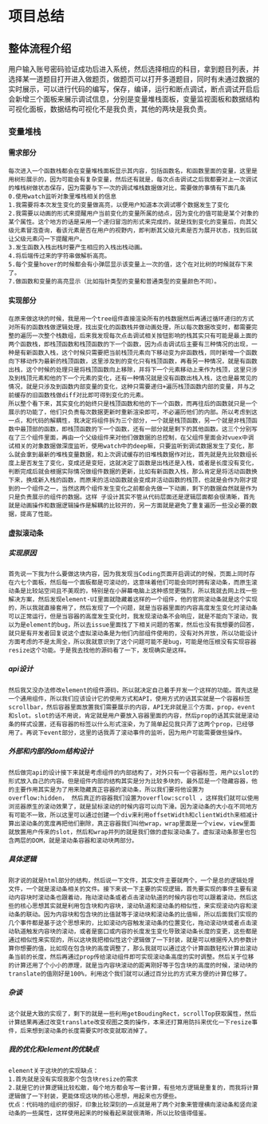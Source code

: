 
# 项目总结

## 整体流程介绍

用户输入账号密码验证成功后进入系统，然后选择相应的科目，拿到题目列表，并选择某一道题目打开进入做题页，做题页可以打开多道题目，同时有未通过数据的实时展示，可以进行代码的编写，保存，编译，运行和断点调试，断点调试开启后会新增三个面板来展示调试信息，分别是变量堆栈面板，变量监视面板和数据结构可视化面板，数据结构可视化不是我负责，其他的两块是我负责。

### 变量堆栈
#### 需求部分
    每次进入一个函数栈都会在变量堆栈面板显示其内容，包括函数名，和函数里面的变量，这里是用树形展示的，因为可能会有复杂变量，然后还有就是，每次点击调试之后我都要对上一次调试的堆栈树做状态保存，因为需要与下一次的调试堆栈数据做对比，需要做的事情有下面几条
    0.使用watch监听对象里堆栈相关的信息
    1.我需要将本次发生变化的变量做高亮，以便用户知道本次调试哪个数据发生了变化
    2.我需要以动画的形式来提醒用户当前变化的变量所属的结点，因为变化的值可能是某个对象的某个属性。这个地方的话是采用一个递归冒泡的形式来完成的，就是找到变化的变量后，向其父级元素冒泡查询，看该元素是否在用户的视野内，即判断其父级元素是否为展开状态，找到后就让父级元素闪一下提醒用户。
    3.发生函数入栈出栈时要产生相应的入栈出栈动画。
    4.将后端传过来的字符串做解析高亮。
    5.每个变量hover的时候都会有小弹层显示该变量上一次的值，这个在对比树的时候就存下来了。
    7.做函数和变量的高亮显示（比如指针类型的变量和普通类型的变量颜色不同）。
#### 实现部分
	在原来做这块的时候，我是用一个tree组件直接渲染所有的栈数据然后再通过循环递归的方式对所有的函数栈做逻辑处理，找出变化的函数栈并做动画处理，所以每次数据改变时，都需要完整的遍历一次整个栈数组，后来我发现每次点击调试相关按钮影响的栈其实只有可能是最上面的两个函数栈，即栈顶函数和栈顶函数的下一个函数，因为点击调试后主要有三种情况的出现，一种是有新函数入栈，这个时候只需要把当前栈顶元素向下移动变为非函数栈，同时新增一个函数向下移动作为最新的栈顶函数，这里涉及到的变化只有栈顶函数，再看另一种情况，就是有函数出栈，这个时候的处理只是将栈顶函数向上移除，并将下一个元素移动上来作为栈顶，这里只涉及到栈顶元素和他的下一个元素的变化，还有一种情况就是没有函数出栈入栈，这也是最常见的情况，就是只涉及到函数内部变量的变化，这种只需要递归+遍历栈顶函数内部的变量，并与之前缓存的旧函数栈做diff对比即可得到变化的元素。
	所以整个看下来，其实变化的始终只是栈顶函数和他的下一个函数，而再往后的函数就只是一个展示的功能了，他们只负责每次数据更新时重新渲染即可，不必遍历他们的内部。所以考虑到这一点，和代码的解耦性，我决定将组件拆为三个部分，一个就是栈顶函数，另一个就是非栈顶函数中最顶部的函数，即栈顶函数的下一个函数，还有一部分就是剩下的其他函数。这三个分别写在了三个组件里面，再由一个父级组件来对他们做数据的总控制，在父组件里面会对vuex中调试相关的对象数据做深度监听，使用watch中的deep嘛，只要监听到调试数据发生了变化，那么就会拿到最新的堆栈变量数据，和上次调试缓存的旧堆栈数据作对比，首先就是先比较数组长度上是否发生了变化，变成还是变短，这就决定了函数是出栈还是入栈，或者是长度没有变化，判断完成后就会根据实际情况做组件数据的更新，比如有新函数入栈，那么肯定是将活动函数换下来，换成新入栈的函数，而原来的活动函数就会变成非活动函数的栈顶，也就是会作为刚才提到的一个组件之一，当然这两个组件发生变化之前都会先做一下动画，剩下的数据自然就是作为只是负责展示的组件的数据。这样 子设计其实不管从代码层面还是逻辑层面都会很清晰，首先就是动画操作和数据逻辑操作是解耦的比较开的，另一方面就是避免了重复遍历一些没必要的数据，提高了性能。

#### 虚拟滚动条
##### 实现原因
	首先说一下我为什么要做这块内容，因为我发现当Coding页面开启调试的时候，页面上同时存在六七个面板，然后每一个面板都是可滚动的，这意味着他们可能会同时拥有滚动条，而原生滚动条是比较站空间且不美观的，特别是在小屏幕电脑上这种感觉更强烈，所以我就去网上找一些解决方案，然后发现element-UI里面就隐藏着这样的一个组件，他的官网滚动条就是这个实现的，所以我就直接套用了，然后发现了一个问题，就是当容器里面的内容高度发生变化时滚动条可以正常运行，但是当容器的高度发生变化时，我发现滚动条不会响应，就是不能向下滚动，我以为是element的bug，所以去issue里面找了下相关问题的答案，然后也没有我想要的回答，就只是有开发者回复说这个虚拟滚动条是为他们内部组件使用的，没有对外开放，所以功能设计方面考虑的不是太周全，所以我就意识到了这个问题可能不是bug，可能是他压根没有实现容器resize这个功能。于是我去找他的源码看了一下，发现确实是这样。
##### api设计
	然后我又没办法修改element的组件源码，所以就决定自己着手开发一个这样的功能。首先这是一个通用组件，所以我们应该设计它的使用方式和API，使用方式的话其实就是一个容器标签scrollbar，然后容器里面放置我们需要展示的内容，API无非就是三个方面，prop，event和slot。slot的话不用说，肯定就是用户要放入容器里面的内容，然后prop的话其实就是滚动条的样式设置，还有容器的标签以什么形式渲染，为了简单起见我只弄了这两个prop，已经够用了。再说下event部分，这里的话我弄了滚动事件的监听，因为用户可能需要做些操作。
##### 外部和内部的dom结构设计
	然后做完api的设计接下来就是考虑组件的内部结构了，对外只有一个容器标签，用户以slot的形式放入自己的内容。但是组件内部的结构其实是分为比较多块的，最外层是一个隐藏容器，他的主要作用其实是为了用来隐藏真正容器的滚动条，所以我们要将他设置为overflow:hidden， 然后真正的容器我们设置为overflow:scroll ，这样我们就可以使用浏览器原生的滚动效果了，就是鼠标滚动的时候内容可以向下滑。因为滚动条的大小在不同地方有可能不一致，所以这里可以通过创建一个div来利用offsetWidth和clientWidth来相减计算出滚动条的宽度再把他们删除，真正容器我们叫他wrap，wrap里面是一个view，view里面就放置用户传来的slot，然后和wrap并列的就是我们做的虚拟滚动条了。虚拟滚动条那里也包含两层的DOM，就是滚动条容器和滚动块两部分。
##### 具体逻辑
	刚才说的就是html部分的结构，然后说一下文件，其实文件主要就两个，一个是总的逻辑处理文件，一个就是滚动条相关的文件。接下来说一下主要的实现逻辑，首先要实现的事件主要有滚动内容块时滚动条也跟着动，拖动滚动条或者点击滚动轨道的时候内容也可以跟着滚动，然后这些的核心思想其实就是利用包含块和内容块，滚动轨道和滚动条的相似性，来实现滚动内容和滚动条的联动。因为内容块和包含块的比值就等于滚动块和滚动条的比值嘛，所以后面我们实现的几个事件都是基于这个思想来的，比如滚动内容触发滚动条的位置变化，拖动滚动块或者点击滚动轨道触发内容块的滚动，或者是窗口或内容的长度发生变化导致滚动条长度的变更，这些都是通过相似性来实现的，所以这块我把相似性这个逻辑做了一下封装，就是可以根据传入的参数计算你想要的值，比如现在包含块的高度调整了，那么我就可以通过这个计算函数轻松计算出滚动条当前的长度，然后再通过prop传给滚动组件即可实现滚动条高度的实时调整。然后关于位移的计算还用了个小小的原理，就是当内容块滚动的距离刚好等于包含块的高度的时候，滚动块的translate的值刚好是100%，利用这个我们就可以通过百分比的方式来方便的计算位移了。
##### 杂谈
	这个就是大致的实现了，剩下的就是一些利用getBoudingRect，scrollTop获取属性，然后计算结果再通过改变translate改变视图之类的操作，本来还打算用防抖来优化一下resize事件，后来想到滚动条的长度需要实时改变就取消掉了。
##### 我的优化和element的优缺点
	element关于这块的的实现缺点：
	1.首先就是没有实现我那个包含块resize的需求
	2.就是它的计算逻辑比较松散，每个地方都会写一套计算，有些地方逻辑是重复的，而我将计算逻辑做了一下封装，更能体现这块的核心思想，用起来也方便些。
	优点：代码啥的组织的很好，印象比较深刻的一点就是用了两个对象来管理横向滚动条和竖向滚动条的一些属性，这样使用起来的时候看起来就很清晰，所以比较值得借鉴。









